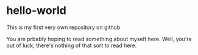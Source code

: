 # hello-world
This is my first very own repository on github

You are prbably hoping to read something about myself here. Well, you're out of luck, there's nothing of that sort to read here.
